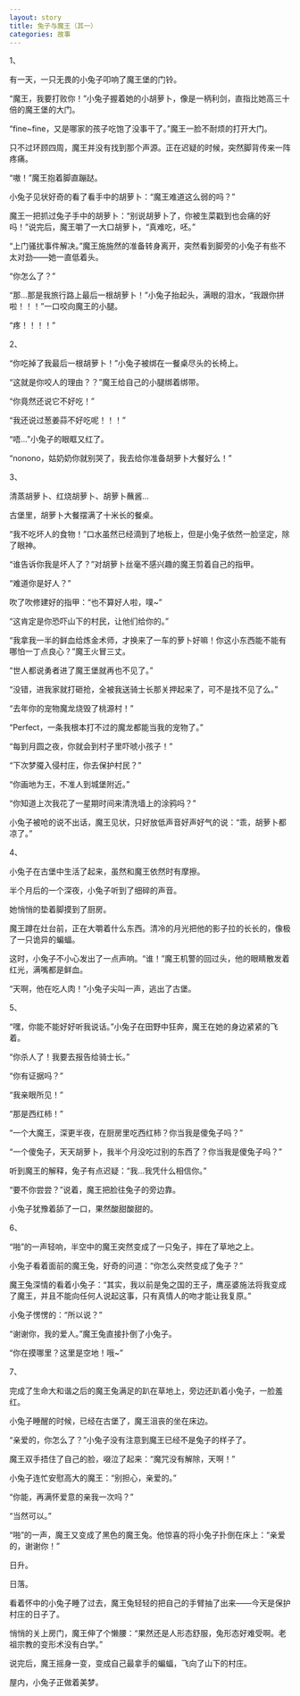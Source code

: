 ```yaml
---
layout: story
title: 兔子与魔王（其一）
categories: 故事
---
```


1、

有一天，一只无畏的小兔子叩响了魔王堡的门铃。

“魔王，我要打败你！”小兔子握着她的小胡萝卜，像是一柄利剑，直指比她高三十倍的魔王堡的大门。

“fine~fine，又是哪家的孩子吃饱了没事干了。”魔王一脸不耐烦的打开大门。

只不过环顾四周，魔王并没有找到那个声源。正在迟疑的时候，突然脚背传来一阵疼痛。

“嗷！”魔王抱着脚直蹦跶。

小兔子见状好奇的看了看手中的胡萝卜：“魔王难道这么弱的吗？”

魔王一把抓过兔子手中的胡萝卜：“别说胡萝卜了，你被生菜戳到也会痛的好吗！”说完后，魔王嚼了一大口胡萝卜，“真难吃，呸。”

“上门骚扰事件解决。”魔王施施然的准备转身离开，突然看到脚旁的小兔子有些不太对劲——她一直低着头。

“你怎么了？”

“那...那是我旅行路上最后一根胡萝卜！”小兔子抬起头，满眼的泪水，“我跟你拼啦！！！”一口咬向魔王的小腿。

“疼！！！！”



2、

“你吃掉了我最后一根胡萝卜！”小兔子被绑在一餐桌尽头的长椅上。

“这就是你咬人的理由？？”魔王给自己的小腿绑着绑带。

“你竟然还说它不好吃！”

“我还说过葱姜蒜不好吃呢！！！”

“唔...”小兔子的眼眶又红了。

“nonono，姑奶奶你就别哭了，我去给你准备胡萝卜大餐好么！”



3、

清蒸胡萝卜、红烧胡萝卜、胡萝卜蘸酱...

古堡里，胡萝卜大餐摆满了十米长的餐桌。

“我不吃坏人的食物！”口水虽然已经滴到了地板上，但是小兔子依然一脸坚定，除了眼神。

“谁告诉你我是坏人了？”对胡萝卜丝毫不感兴趣的魔王剪着自己的指甲。

“难道你是好人？”

吹了吹修建好的指甲：“也不算好人啦，噗~”

“这肯定是你恐吓山下的村民，让他们给你的。”

“我拿我一半的鲜血给炼金术师，才换来了一车的萝卜好嘛！你这小东西能不能有哪怕一丁点良心？”魔王火冒三丈。

“世人都说勇者进了魔王堡就再也不见了。”

“没错，进我家就打砸抢，全被我送骑士长那关押起来了，可不是找不见了么。”

“去年你的宠物魔龙烧毁了桃源村！”

“Perfect，一条我根本打不过的魔龙都能当我的宠物了。”

“每到月圆之夜，你就会到村子里吓唬小孩子！”

“下次梦魇入侵村庄，你去保护村民？”

“你画地为王，不准人到城堡附近。”

“你知道上次我花了一星期时间来清洗墙上的涂鸦吗？”

小兔子被呛的说不出话，魔王见状，只好放低声音好声好气的说：“乖，胡萝卜都凉了。”



4、

小兔子在古堡中生活了起来，虽然和魔王依然时有摩擦。

半个月后的一个深夜，小兔子听到了细碎的声音。

她悄悄的垫着脚摸到了厨房。

魔王蹲在灶台前，正在大嚼着什么东西。清冷的月光把他的影子拉的长长的，像极了一只诡异的蝙蝠。

这时，小兔子不小心发出了一点声响。“谁！”魔王机警的回过头，他的眼睛散发着红光，满嘴都是鲜血。

“天啊，他在吃人肉！”小兔子尖叫一声，逃出了古堡。



5、

“嘿，你能不能好好听我说话。”小兔子在田野中狂奔，魔王在她的身边紧紧的飞着。

“你杀人了！我要去报告给骑士长。”

“你有证据吗？”

“我亲眼所见！”

“那是西红柿！”

“一个大魔王，深更半夜，在厨房里吃西红柿？你当我是傻兔子吗？”

“一个傻兔子，天天胡萝卜，我半个月没吃过别的东西了？你当我是傻兔子吗？”

听到魔王的解释，兔子有点迟疑：“我...我凭什么相信你。”

“要不你尝尝？”说着，魔王把脸往兔子的旁边靠。

小兔子犹豫着舔了一口，果然酸甜酸甜的。



6、

“啪”的一声轻响，半空中的魔王突然变成了一只兔子，摔在了草地之上。

小兔子看着面前的魔王兔，好奇的问道：“你怎么突然变成了兔子？”

魔王兔深情的看着小兔子：“其实，我以前是兔之国的王子，鹰巫婆施法将我变成了魔王，并且不能向任何人说起这事，只有真情人的吻才能让我复原。”

小兔子愣愣的：“所以说？”

“谢谢你，我的爱人。”魔王兔直接扑倒了小兔子。

“你在摸哪里？这里是空地！哦~”



7、

完成了生命大和谐之后的魔王兔满足的趴在草地上，旁边还趴着小兔子，一脸羞红。

小兔子睡醒的时候，已经在古堡了，魔王沮丧的坐在床边。

“亲爱的，你怎么了？”小兔子没有注意到魔王已经不是兔子的样子了。

魔王双手捂住了自己的脸，啜泣了起来：“魔咒没有解除，天啊！”

小兔子连忙安慰高大的魔王：“别担心，亲爱的。”

“你能，再满怀爱意的亲我一次吗？”

“当然可以。”

“啪”的一声，魔王又变成了黑色的魔王兔。他惊喜的将小兔子扑倒在床上：“亲爱的，谢谢你！”



日升。

日落。



看着怀中的小兔子睡了过去，魔王兔轻轻的把自己的手臂抽了出来——今天是保护村庄的日子了。

悄悄的关上房门，魔王伸了个懒腰：“果然还是人形态舒服，兔形态好难受啊。老祖宗教的变形术没有白学。”

说完后，魔王摇身一变，变成自己最拿手的蝙蝠，飞向了山下的村庄。

屋内，小兔子正做着美梦。


